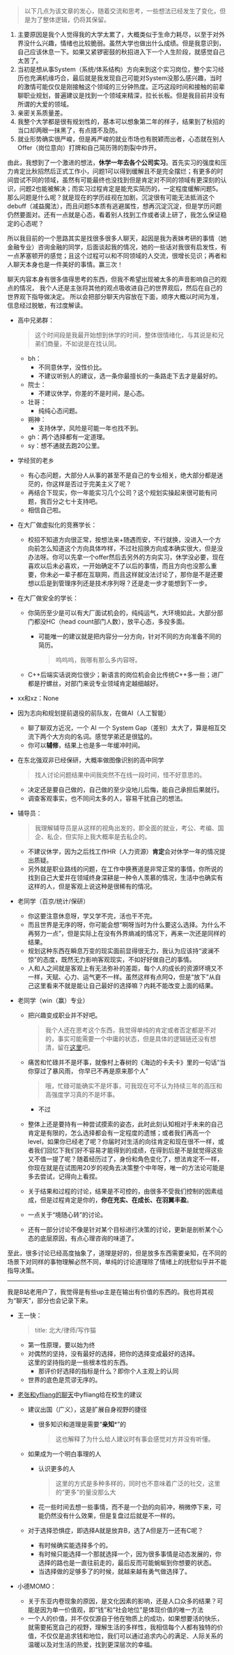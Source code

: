 >以下几点为该文章的发心，随着交流和思考，一些想法已经发生了变化，但是为了整体逻辑，仍将其保留。
1. 主要原因是我个人觉得我的大学太累了，大概类似于生命力耗尽，以至于对外界没什么兴趣，情绪也比较脆弱。虽然大学也做出什么成绩。但是我意识到，自己应该休息一下。如果又紧锣密鼓的秋招进入下一个人生阶段，就感觉自己太苦了。
2. 当初是想从事System（系统/体系结构）方向来到这个实习岗位，整个实习经历也充满机缘巧合，最后就是我发现自己可能对System没那么感兴趣，当时的激情可能仅仅是刚接触这个领域的三分钟热度。正巧这段时间和接触的前辈聊职业规划，普遍建议是找到一个领域来精深，拉长长板。但是我目前并没有所谓的大爱的领域。
3. 亲密关系质量差。
4. 我整个大学都是很有规划性的，基本可以想象第二年的样子，结果到了秋招的当口却两眼一抹黑了，有点措不及防。
5. 就业形势确实很严峻，但是再严峻的就业市场也有脱颖而出者，心态就在别人Offer（岗位意向）打牌和自己简历筛的割裂中炸开。

由此，我想到了一个激进的想法，**休学一年去各个公司实习**。首先实习的强度和压力肯定比秋招然后正式工作小，问题1可以得到缓解且不是完全摆烂；有更多的时间尝试不同的领域，虽然有可能最终也没找到但是肯定对不同的领域有更深刻的认识，问题2也能被解决；而实习过程肯定是能充实简历的，一定程度缓解问题5。那么问题是什么呢？就是现在的学历歧视在加剧，沉淀很有可能无法抵消这个debuff（减益魔法），而且问题5本质有逃避属性，想再沉淀沉淀，但是学历问题仍然要面对。还有一点就是心态，看着别人找到工作或者读上研了，我怎么保证稳定的心态呢？

所以我目前的一个思路其实是找很多很多人聊天，起因是我为表妹考研的事情（她金融专业）咨询金融的同学，后面谈起我的情况，她的一些话对我很有启发性，有一点茅塞顿开的感觉；且这个过程可以和不同领域的人交流，很增长见识；再者和人聊天本身也是一件美好的事情。赢三次！

聊天内容本身有很多值得思考的东西，但我不希望出现被太多的声音影响自己的观点的情况，
我个人还是主张将其他的观点吸收进自己的世界观后，然后在自己的世界观下指导做决定。
所以会把部分聊天内容放在下面，顺序大概以时间为准，信息经过脱敏，有过度解读。

+ 高中兄弟群：
	>这个时间段是我最开始想到休学的时间，整体很情绪化，与其说是和兄弟们商量，不如说是在找认同。
	+ bh：
		+ 不同意休学，没性价比。
		+ 不建议听别人的建议，选一条你最擅长的一条路走下去才是最好的。
	+ 院士：
		+ 不建议休学，你差的不是时间，是心态。
	+ 壮哥：
		+ 纯纯心态问题。
	+ 朔神：
		+ 支持休学，风险是可能一年也找不到。
	+ gh：两个选择都有一定道理。
	+ sy：想不通就去跑20公里。

 + 学经贸的老乡
	 + 有心态问题，大部分人从事的甚至不是自己的专业相关，绝大部分都是迷茫的，你这样是否过于完美主义了呢？
	 + 再结合下现实，你一年能实习几个公司？这个规划实操起来很可能有问题，我百分之七十支持吧。
	 + 相信自己啦。

+ 在大厂做虚拟化的竞赛学长：
	+ 校招不知道方向很正常，按想法来+随遇而安，不行就换，没进入一个方向前怎么知道这个方向具体咋样，不过社招换方向成本确实很大，但是没办法呀。你可以先拿一个offer然后去另外的方向实习，休学没必要，现在喜欢以后未必喜欢，一开始确定不了以后的事情，而且方向也没那么重要，你未必一辈子都在互联网，而且这样就没法讨论了，那你是不是还要想以后是到管理序列还是技术序列呀？还是走一步才能想到下一步。

+ 在大厂做安全的学长：
	+ 你简历至少是可以有大厂面试机会的，纯纯运气，大环境如此，大部分部门都没HC（head count部门人数），放平心态，多投多面。
		+ 可能唯一的建议就是把内容分一分方向，针对不同的方向准备不同的简历。
			>呜呜呜，我哪有那么多内容呀。

	+ C++后端实话说岗位很少；新语言的岗位机会会比传统C++多一些；进厂都是拧螺丝，对部门来说专业领域肯定越细越好。

+ xx和xz：None

+ 因为志向和规划提前退役的前队友，在做AI（人工智能）
	+ 聊了聊双方近况，一个 AI 一个 System Gap（差别）太大了，算是相互交流下两个大方向的名词。感觉学弟还是很猛的。
	+ 你可以**辅修**，结果上也是多一年缓冲时间。

+ 在东北强双非已经保研，大概率做图像识别的高中同学
	>找人讨论问题结果中间我突然不在线一段时间，怪不好意思的。

	+ 决定还是要自己做的，自己做的至少没地儿后悔，能自己承担后果就行。
	+ 调查客观事实，也不同问太多的人，容易干扰自己的想法。

+ 辅导员：
	>我理解辅导员是从这样的视角出发的，即全面的就业，考公、考编、国企、私企，但实际上我大概率是去私企的。

	+ 不建议休学，因为之后找工作HR（人力资源）**肯定**会对休学一年的情况提出质疑。
	+ 另外就是职业路线的问题，在工作中换赛道是非常正常的事情，你所说的找到自己大爱并在领域终身深耕是一种令人羡慕的情况，生活中也确实有这样的人，但是客观上说这种是很稀有的情况。

+ 老同学（百京/统计/保研）
	+ 你这要注意休息呀，学又学不完，活也干不完。
	+ 而且世界是无序的呀，你可能会想“啊呀当时为什么要这么选择。为什么不再努力一点”，但是实际上在没有外界熵减的情况下，再来一次还是同样的结果。
	+ 规划这种东西在瞬息万变的现实面前显得很无力，我认为应该持“波澜不惊”的态度，既然无力影响客观现实，不如好好做自己的事情。
	+ 人和人之间就是客观上有无法弥补的差距，每个人的成长的资源环境又不一样，天赋、心力、运气更不一样。虽然这样有点阿Q，但是“放下”从自己这里看来不就是能让自己最好的选择嘛？内耗不能改变上面的结果。

+ 老同学（win（赢）专业）
	+ 把兴趣变成职业并不好吧。
		>我个人还在思考这个东西，我觉得单纯的肯定或者否定都是不对的，事实可能需要一个中庸的状态，但是具体的逻辑链还没有想清，留在[这里](../blog/只赠有缘人/兴趣变职业.md)吧。
	+ 痛苦和忙碌并不是坏事，就像村上春树的《海边的卡夫卡》里的一句话“当你穿过了暴风雨， 你早已不再是原来那个人”
		>哦，忙碌可能确实不是坏事，可我现在可不认为持续三年的高压和高强度学习真的不是坏事。

		+ 不过

	+ 整体上还是要持有一种尝试摸索的姿态，此时此刻认知相对于未来的自己肯定是有限的，怎么选择都会有一定程度的遗憾；或者我们再高一个level，如果你已经老了呢？你届时对生活的向往肯定和现在很不一样，或者我们回忆下我们好不容易才能得到的成绩，在得到后是不是就觉得这些又不值一提了呢？随着经历过了，身份和角色变化了，想法肯定不一样，你现在就是在试图用20岁的视角去决策整个中年呀，唯一的方法论可能是多去尝试，记得向上看捏。
	+ 关于结果和过程的讨论，结果是不可控的，由很多不受我们控制的因素组成，但是过程肯定是你的，**你在充实、在成长、在羽翼丰盈**。
	+ 一点关于“境随心转”的讨论。
	+ 还有一部分讨论不像是针对某个目标进行决策的讨论，更新是剖析某个心态的底层原因，有点心理咨询的味道了。

至此，很多讨论已经高度抽象了，道理是好的，但是放多东西需要亲知，在不同的场景下对同样的事物理解必然不同，单纯的讨论道理除了情绪上的抚慰似乎并不能指导决策。

---

我是B站老用户了，我觉得是有些up主是在输出有价值的东西的。我也将其视为“聊天”，部分也会记录下来。

+ 王一快：
	>title: 北大/律师/写作猫

	+ 第一性原理，要以始为终
	+ 对偶然的坚持，没有最好的选择，把你的选择变成最好的选择。  
		这里的坚持指的是一些根本性的东西。
		+ 那评价好选择的指标是什么？即你个人主观上的认同
	+ 世界的底色是荒谬无序的。

+ [老张和yfliang的聊天](https://www.bilibili.com/video/BV1zh4y1C7kb/?spm_id_from=333.1245.0.0&vd_source=4ee99d4ebd507c7277fa312ed28dbdda)中yfliang给在校生的建议
	+ 建议出国（广义），这是扩展自身视野的捷径
		+ 很多知识和道理是需要“**亲知***”的
			>这也解释了为什么给人建议时有事会感觉对方并没有听懂。

	+ 如果成为一个明白事理的人
		+ 认识更多的人
			>这里的方式是多种多样的，同时也不意味着广泛的社交，这里的“更多”的量没那么大

		+ 花一些时间去想一些事情，而不是一个劲的向前冲，稍微停下来，可能仍然没有什么效果，但是复盘过后就是不一样的。

	+ 对于选择恐惧症，即选择A就是放弃B，选了A但是万一还有C呢？
		+ 有时候确实能选择多个的。
		+ 有时候只能选择一个那就选择一个，因为很多事情是动态发展的，你选择的路也是一直往前走的，最后反而可能蜿蜒到你想要的状态。
		+ 当选择做的足够多了的时候，就越来越有勇气做选择了。

+ 小德MOMO：
	+ 关于东亚内卷现象的原因，是文化因素的影响，还是人口众多的结果？可能是因为单一价值观，即“钱”和“社会地位”是体现价值的唯一方法
	+ 一个人的价值，并不仅仅源自于他在物质上的成功，如果想要活的快乐，就需要拓宽自己的视野，理解生活的多样性，我相信每个人都有独特的价值，不仅仅是追求钱和地位，我们可以通过追求内心的满足、人际关系的温暖以及对生活的热爱，找到更深层次的幸福。
